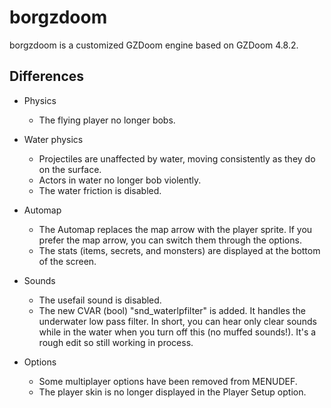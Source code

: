 # borgzdoom
borgzdoom is a customized GZDoom engine based on GZDoom 4.8.2.

## Differences

- Physics
  - The flying player no longer bobs.

- Water physics
  - Projectiles are unaffected by water, moving consistently as they do on the surface.
  - Actors in water no longer bob violently.
  - The water friction is disabled.

- Automap
  - The Automap replaces the map arrow with the player sprite. If you prefer the map arrow, you can switch them through the options. 
  - The stats (items, secrets, and monsters) are displayed at the bottom of the screen.

- Sounds
  - The usefail sound is disabled.
  - The new CVAR (bool) "snd_waterlpfilter" is added. It handles the underwater low pass filter. In short, you can hear only clear sounds while in the water when you turn off this (no muffed sounds!). It's a rough edit so still working in process.

- Options
  - Some multiplayer options have been removed from MENUDEF.
  - The player skin is no longer displayed in the Player Setup option.
